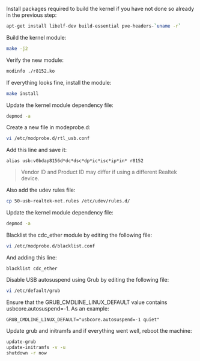 Install packages required to build the kernel if you have not done so already in the previous step:
``` bash
apt-get install libelf-dev build-essential pve-headers-`uname -r`
```

Build the kernel module:
``` bash
make -j2
```

Verify the new module:
``` bash
modinfo ./r8152.ko
```

If everything looks fine, install the module:
``` bash
make install
```

Update the kernel module dependency file:
``` bash
depmod -a
```


Create a new file in modeprobe.d:
```bash
vi /etc/modprobe.d/rtl_usb.conf
```

Add this line and save it:
```
alias usb:v0bdap8156d*dc*dsc*dp*ic*isc*ip*in* r8152
```
> Vendor ID and Product ID may differ if using a different Realtek device.

Also add the udev rules file:
``` bash
cp 50-usb-realtek-net.rules /etc/udev/rules.d/
```

Update the kernel module dependency file:
``` bash
depmod -a
```

Blacklist the cdc_ether module by editing the following file:
``` bash
vi /etc/modprobe.d/blacklist.conf
```

And adding this line:
```
blacklist cdc_ether
```

Disable USB autosuspend using Grub by editing the following file:
``` bash
vi /etc/default/grub
```

Ensure that the GRUB_CMDLINE_LINUX_DEFAULT value contains usbcore.autosuspend=-1. As an example:
```
GRUB_CMDLINE_LINUX_DEFAULT="usbcore.autosuspend=-1 quiet"
```

Update grub and initramfs and if everything went well, reboot the machine:
``` bash
update-grub
update-initramfs -v -u
shutdown -r now
```
